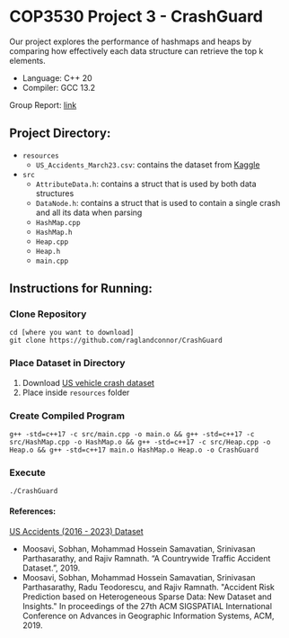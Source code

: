 # COP3530 Project 3 - CrashGuard
Our project explores the performance of hashmaps and heaps by comparing how effectively each data structure can retrieve the top k elements. 
- Language: C++ 20
- Compiler: GCC 13.2

Group Report: [link](https://drive.google.com/file/d/1D6bEjlnPTLO0aULwlZJOSo67gKgW0Rw_/view?usp=sharing)

## Project Directory:
- `resources`
  - `US_Accidents_March23.csv`: contains the dataset from [Kaggle](https://www.kaggle.com/datasets/sobhanmoosavi/us-accidents?resource=download)
- `src`
  - `AttributeData.h`: contains a struct that is used by both data structures
  - `DataNode.h`: contains a struct that is used to contain a single crash and all its data when parsing
  - `HashMap.cpp`
  - `HashMap.h`
  - `Heap.cpp`
  - `Heap.h`
  - `main.cpp`

## Instructions for Running:

### Clone Repository
```
cd [where you want to download]
git clone https://github.com/raglandconnor/CrashGuard
```

### Place Dataset in Directory
1. Download [US vehicle crash dataset](https://www.kaggle.com/datasets/sobhanmoosavi/us-accidents?resource=download)
2. Place inside `resources` folder

### Create Compiled Program
```
g++ -std=c++17 -c src/main.cpp -o main.o && g++ -std=c++17 -c src/HashMap.cpp -o HashMap.o && g++ -std=c++17 -c src/Heap.cpp -o Heap.o && g++ -std=c++17 main.o HashMap.o Heap.o -o CrashGuard
```

### Execute
```
./CrashGuard
```


#### References:
[US Accidents (2016 - 2023) Dataset](https://www.kaggle.com/datasets/sobhanmoosavi/us-accidents?resource=download)
- Moosavi, Sobhan, Mohammad Hossein Samavatian, Srinivasan Parthasarathy, and Rajiv Ramnath. “A Countrywide Traffic Accident Dataset.”, 2019.
- Moosavi, Sobhan, Mohammad Hossein Samavatian, Srinivasan Parthasarathy, Radu Teodorescu, and Rajiv Ramnath. "Accident Risk Prediction based on Heterogeneous Sparse Data: New Dataset and Insights." In proceedings of the 27th ACM SIGSPATIAL International Conference on Advances in Geographic Information Systems, ACM, 2019.
